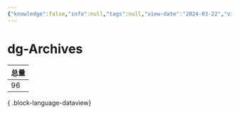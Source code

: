 ```yaml
---
{"knowledge":false,"info":null,"tags":null,"view-date":"2024-03-22","view-count":2,"date modified":"2024-04-30T21:45:49+08:00","dg-publish":true,"date created":"2024-03-08T16:50:22+08:00","permalink":"/card/dg-Archives/","dgPassFrontmatter":true,"noteIcon":"2","created":"2024-03-08T16:50:22+08:00","updated":"2024-04-30T21:45:49+08:00"}
---
```



# dg-Archives

| 总量 |
| -- |
| 96 |

{ .block-language-dataview}
